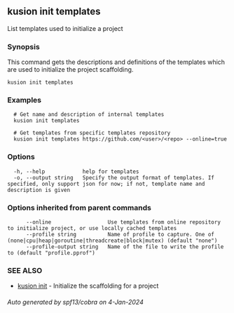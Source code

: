 ## kusion init templates

List templates used to initialize a project

### Synopsis

This command gets the descriptions and definitions of the templates which are used to initialize the project scaffolding.

```
kusion init templates
```

### Examples

```
  # Get name and description of internal templates
  kusion init templates
  
  # Get templates from specific templates repository
  kusion init templates https://github.com/<user>/<repo> --online=true
```

### Options

```
  -h, --help            help for templates
  -o, --output string   Specify the output format of templates. If specified, only support json for now; if not, template name and description is given
```

### Options inherited from parent commands

```
      --online                  Use templates from online repository to initialize project, or use locally cached templates
      --profile string          Name of profile to capture. One of (none|cpu|heap|goroutine|threadcreate|block|mutex) (default "none")
      --profile-output string   Name of the file to write the profile to (default "profile.pprof")
```

### SEE ALSO

* [kusion init](kusion_init.md)	 - Initialize the scaffolding for a project

###### Auto generated by spf13/cobra on 4-Jan-2024
